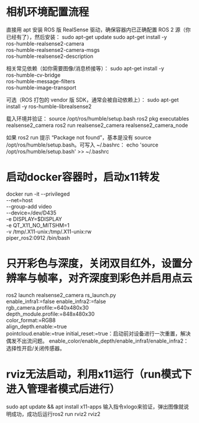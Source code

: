 # 相机环境配置流程
直接用 apt 安装 ROS 版 RealSense 驱动，确保容器内已正确配置 ROS 2 源（你已经有了），然后安装：
sudo apt-get update
sudo apt-get install -y \
  ros-humble-realsense2-camera \
  ros-humble-realsense2-camera-msgs \
  ros-humble-realsense2-description

相关常见依赖（如你需要图像/消息桥接等）：
sudo apt-get install -y \
  ros-humble-cv-bridge \
  ros-humble-message-filters \
  ros-humble-image-transport

可选（ROS 打包的 vendor 版 SDK，通常会被自动依赖上）：
sudo apt-get install -y ros-humble-librealsense2

载入环境并验证：
source /opt/ros/humble/setup.bash
ros2 pkg executables realsense2_camera
ros2 run realsense2_camera realsense2_camera_node

如果 ros2 run 提示 “Package not found”，基本是没有 source /opt/ros/humble/setup.bash。可写入 ~/.bashrc：
echo 'source /opt/ros/humble/setup.bash' >> ~/.bashrc

# 启动docker容器时，启动x11转发
docker run -it --privileged \
  --net=host \
  --group-add video \
  --device=/dev/D435 \
  -e DISPLAY=$DISPLAY \
  -e QT_X11_NO_MITSHM=1 \
  -v /tmp/.X11-unix:/tmp/.X11-unix:rw \
  piper_ros2:0912 /bin/bash

# 只开彩色与深度，关闭双目红外，设置分辨率与帧率，对齐深度到彩色并启用点云
ros2 launch realsense2_camera rs_launch.py \
  enable_infra1:=false enable_infra2:=false \
  rgb_camera.profile:=640x480x30 \
  depth_module.profile:=848x480x30 \
  color_format:=RGB8 \
  align_depth.enable:=true \
  pointcloud.enable:=true
initial_reset:=true：启动前对设备进行一次重置，解决偶发不出流问题。
enable_color/enable_depth/enable_infra1/enable_infra2：选择性开启/关闭传感器。

# rviz无法启动，利用x11运行（run模式下进入管理者模式后进行）
sudo apt update && apt install x11-apps
输入指令xlogo来验证，弹出图像就说明成功，成功后运行ros2 run rviz2 rviz2
